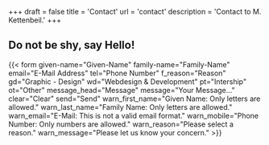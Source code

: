 +++
draft = false
title = 'Contact'
url = 'contact'
description = 'Contact to M. Kettenbeil.'
+++

## Do not be shy, say Hello!

{{< form given-name="Given-Name" family-name="Family-Name" email="E-Mail Address" tel="Phone Number" f_reason="Reason" gd="Graphic - Design" wd="Webdesign & Development" pt="Intership" ot="Other" message_head="Message" message="Your Message..." clear="Clear" send="Send" warn_first_name="Given Name: Only letters are allowed." warn_last_name="Family Name: Only letters are allowed." warn_email="E-Mail: This is not a valid email format." warn_mobile="Phone Number: Only numbers are allowed." warn_reason="Please select a reason." warn_message="Please let us know your concern." >}}